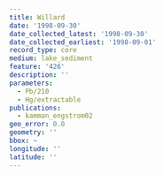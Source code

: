 ```yaml
---
title: Willard
date: '1998-09-30'
date_collected_latest: '1998-09-30'
date_collected_earliest: '1998-09-01'
record_type: core
medium: lake_sediment
feature: '426'
description: ''
parameters:
  - Pb/210
  - Hg/extractable
publications:
  - kamman_engstrom02
geo_error: 0.0
geometry: ''
bbox: ~
longitude: ''
latitude: ''
---
```

